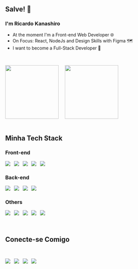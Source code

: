 ## Salve! 👋

### I'm Ricardo Kanashiro

- At the moment I'm a Front-end Web Developer 🌐
- On Focus: React, NodeJs and Design Skills with Figma 🗺️
- I want to become a Full-Stack Developer 🔭

##

<div>
    <br />
    <img height='170em' src='https://github-readme-stats.vercel.app/api/top-langs/?username=ricardokanashiro&layout=compact&theme=tokyonight' />
    &nbsp;
    &nbsp;
    <img height="170em" src="https://github-readme-stats.vercel.app/api?username=ricardokanashiro&show_icons=true&theme=cobalt" />
    <br />
</div>

<br />

## Minha Tech Stack

### Front-end 

<a href="https://developer.mozilla.org/pt-BR/docs/Web/HTML"><img src="https://img.shields.io/badge/HTML5-E34F26?style=for-the-badge&logo=html5&logoColor=white" /></a>
&nbsp;
<a href="https://developer.mozilla.org/pt-BR/docs/Web/CSS"><img src="https://img.shields.io/badge/CSS3-1572B6?style=for-the-badge&logo=css3&logoColor=white" /></a>
&nbsp;
<a href="https://sass-lang.com/documentation/"><img src="https://img.shields.io/badge/Sass-CC6699?style=for-the-badge&logo=sass&logoColor=white" /></a>
&nbsp;
<a href="https://developer.mozilla.org/pt-BR/docs/Web/JavaScript"><img src="https://img.shields.io/badge/JavaScript-F7DF1E?style=for-the-badge&logo=javascript&logoColor=black" /></a>
&nbsp;
<a href="https://legacy.reactjs.org/docs/getting-started.html"><img src="https://img.shields.io/badge/React-20232A?style=for-the-badge&logo=react&logoColor=61DAFB" /></a>

### Back-end 

<a href="https://nodejs.org/docs/latest/api/"><img src="https://img.shields.io/badge/Node.js-43853D?style=for-the-badge&logo=node.js&logoColor=white" /></a>
&nbsp;
<a href="https://expressjs.com/pt-br/"><img src="https://img.shields.io/badge/Express.js-404D59?style=for-the-badge" /></a>
&nbsp;
<a href="https://dev.mysql.com/doc/"><img src="https://img.shields.io/badge/MySQL-00000F?style=for-the-badge&logo=mysql&logoColor=white" /></a>
&nbsp;
<a href="https://www.mongodb.com/docs/"><img src="https://img.shields.io/badge/MongoDB-4EA94B?style=for-the-badge&logo=mongodb&logoColor=white" /></a>

### Others 

<a href=""><img src="https://img.shields.io/badge/React_Native-20232A?style=for-the-badge&logo=react&logoColor=61DAFB" /></a>
&nbsp;
<a href=""><img src="https://img.shields.io/badge/Figma-F24E1E?style=for-the-badge&logo=figma&logoColor=white" /></a>
&nbsp;
<a href=""><img src="https://img.shields.io/badge/eslint-3A33D1?style=for-the-badge&logo=eslint&logoColor=white" /></a>
&nbsp;
<a href=""><img src="https://img.shields.io/badge/prettier-1A2C34?style=for-the-badge&logo=prettier&logoColor=F7BA3E" /></a>
&nbsp;
<a href=""><img src="https://img.shields.io/badge/GIT-E44C30?style=for-the-badge&logo=git&logoColor=white" /></a>

<br />

## Conecte-se Comigo

<br />

<a href="mailto:ricardo.kanashiro.adm@gmail.com"><img src="https://img.shields.io/badge/Gmail-D14836?style=for-the-badge&logo=gmail&logoColor=white" /></a>
&nbsp;
<a href="https://www.linkedin.com/in/ricardo-kanashiro-5b4456224/"><img src="https://img.shields.io/badge/LinkedIn-0077B5?style=for-the-badge&logo=linkedin&logoColor=white" /></a>
&nbsp;
<a href=""><img src="https://img.shields.io/badge/Discord-7289DA?style=for-the-badge&logo=discord&logoColor=white" /></a>
&nbsp;
<a href="https://www.frontendmentor.io/profile/ricardokanashiro"><img src="https://img.shields.io/badge/Front_End_Mentor-9933CC?style=for-the-badge" /></a>

<!--
    <div align="center">
    <img src="https://cdn.jsdelivr.net/gh/devicons/devicon@latest/icons/nodejs/nodejs-original.svg" height='30' width="45px" />
    <img src="https://cdn.jsdelivr.net/gh/devicons/devicon/icons/react/react-original.svg" height='30' width="45px" />
    <img src="https://cdn.jsdelivr.net/gh/devicons/devicon/icons/javascript/javascript-original.svg" height='30' width="45px" />
    <img src="https://cdn.jsdelivr.net/gh/devicons/devicon/icons/html5/html5-original.svg" height='30' width="45px"/>
    <img src="https://cdn.jsdelivr.net/gh/devicons/devicon/icons/css3/css3-original.svg" height='30' width="45px" />
    <img src="https://cdn.jsdelivr.net/gh/devicons/devicon/icons/sass/sass-original.svg" height='30' width="45px" />
    <img src="https://cdn.jsdelivr.net/gh/devicons/devicon/icons/figma/figma-original.svg" height='30' width="45px" />
</div>
-->
